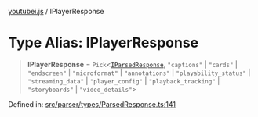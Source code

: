 [youtubei.js](../README.md) / IPlayerResponse

# Type Alias: IPlayerResponse

> **IPlayerResponse** = `Pick`\<[`IParsedResponse`](../interfaces/IParsedResponse.md), `"captions"` \| `"cards"` \| `"endscreen"` \| `"microformat"` \| `"annotations"` \| `"playability_status"` \| `"streaming_data"` \| `"player_config"` \| `"playback_tracking"` \| `"storyboards"` \| `"video_details"`\>

Defined in: [src/parser/types/ParsedResponse.ts:141](https://github.com/LuanRT/YouTube.js/blob/0733f60b57877f6b8b87dfd5cc6195b5085f5c09/src/parser/types/ParsedResponse.ts#L141)
